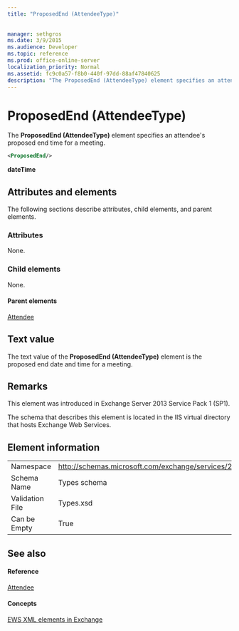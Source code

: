 ```yaml
---
title: "ProposedEnd (AttendeeType)"
 
 
manager: sethgros
ms.date: 3/9/2015
ms.audience: Developer
ms.topic: reference
ms.prod: office-online-server
localization_priority: Normal
ms.assetid: fc9c0a57-f8b0-440f-97dd-88af47840625
description: "The ProposedEnd (AttendeeType) element specifies an attendee's proposed end time for a meeting."
---
```


# ProposedEnd (AttendeeType)

The **ProposedEnd (AttendeeType)** element specifies an attendee's proposed end time for a meeting. 
  
```XML
<ProposedEnd/>
```

 **dateTime**
## Attributes and elements

The following sections describe attributes, child elements, and parent elements.
  
### Attributes

None.
  
### Child elements

None.
  
#### Parent elements

[Attendee](attendee.md)
  
## Text value

The text value of the **ProposedEnd (AttendeeType)** element is the proposed end date and time for a meeting. 
  
## Remarks

This element was introduced in Exchange Server 2013 Service Pack 1 (SP1).
  
The schema that describes this element is located in the IIS virtual directory that hosts Exchange Web Services.
  
## Element information

|||
|:-----|:-----|
|Namespace  <br/> |http://schemas.microsoft.com/exchange/services/2006/types  <br/> |
|Schema Name  <br/> |Types schema  <br/> |
|Validation File  <br/> |Types.xsd  <br/> |
|Can be Empty  <br/> |True  <br/> |
   
## See also

#### Reference

[Attendee](attendee.md)
#### Concepts

[EWS XML elements in Exchange](ews-xml-elements-in-exchange.md)

